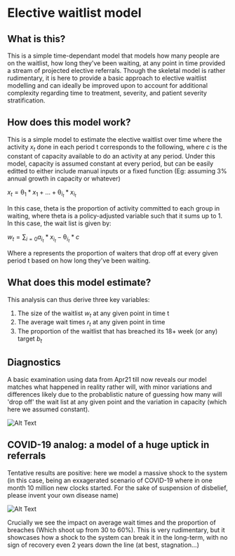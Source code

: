 # Elective waitlist model

## What is this?
This is a simple time-dependant model that models how many people are on the waitlist, how long they've been waiting, at any point in time provided a stream of projected elective referrals. Though the skeletal model is rather rudimentary, it is here to provide a basic approach to elective waitlist modelling and can ideally be improved upon to account for additional complexity regarding time to treatment, severity, and patient severity stratification.

## How does this model work?

This is a simple model to estimate the elective waitlist over time where the activity $x_t$ done in each period t corresponds to the following, where $c$ is the constant of capacity available to do an activity at any period. Under this model, capacity is assumed constant at every period, but can be easily editted to either include manual inputs or a fixed function (Eg: assuming 3% annual growth in capacity or whatever)

$x_t = \uptheta_1* x_1 + ... + \uptheta_{i_t} * x_{i_t}$ 

In this case, theta is the proportion of activity committed to each group in waiting, where theta is a policy-adjusted variable such that it sums up to 1. In this case, the wait list is given by: 

$w_t = \sum_{i=0} a_{i_t}*x_{i_t} - \uptheta_{i_t} *c$

Where a represents the proportion of waiters that drop off at every given period t based on how long they've been waiting.

## What does this model estimate?

This analysis can thus derive three key variables:

1. The size of the waitlist $w_t$ at any given point in time t
2. The average wait times $r_t$ at any given point in time
3. The proportion of the waitlist that has breached its 18+ week (or any) target $b_t$

## Diagnostics

A basic examination using data from Apr21 till now reveals our model matches what happened in reality rather will, with minor variations and differences likely due to the probablistic nature of guessing how many will 'drop off' the wait list at any given point and the variation in capacity (which here we assumed constant).

![Alt Text](https://github.com/zeyadissa/WaitlistModel/blob/main/res/diagnostic.gif)

## COVID-19 analog: a model of a huge uptick in referrals

Tentative results are positive: here we model a massive shock to the system (in this case, being an exxagerated scenario of COVID-19 where in one month 10 million new clocks started. For the sake of suspension of disbelief, please invent your own disease name)

![Alt Text](https://github.com/zeyadissa/WaitlistModel/blob/main/res/animation.gif)

Crucially we see the impact on average wait times and the proportion of breaches (Which shoot up from 30 to 60%). This is very rudimentary, but it showcases how a shock to the system can break it in the long-term, with no sign of recovery even 2 years down the line (at best, stagnation...)
